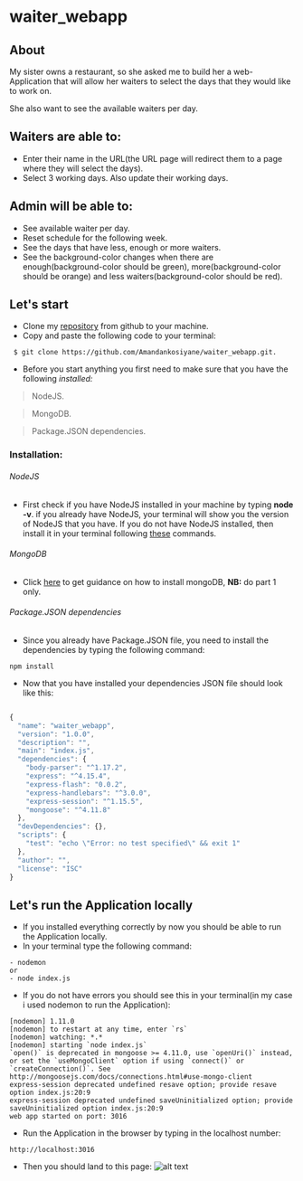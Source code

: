 # waiter_webapp

## About
My sister owns a restaurant, so she asked me to build her a web-Application that will allow her waiters to select the days that they would like to work on.

She also want to see the available waiters per day.

## Waiters are able to:
- Enter their name in the URL(the URL page will redirect them to a page where they will select the days).
- Select 3 working days.
Also update their working days.

## Admin will be able to:
- See available waiter per day.
- Reset schedule for the following week.
- See the days that have less, enough or more waiters.
- See the background-color changes when there are enough(background-color should be green), more(background-color should be orange) and less waiters(background-color should be red).

## Let's start
- Clone my [repository](https://github.com/Amandankosiyane/waiter_webapp/tree/master) from github to your machine.
- Copy and paste the following code to your terminal:
```
 $ git clone https://github.com/Amandankosiyane/waiter_webapp.git.

```
- Before you start anything you first need to make sure that you have the following _installed:_
> NodeJS.

> MongoDB.

> Package.JSON dependencies.

### Installation:
###### NodeJS
- First check if you have NodeJS installed in your machine by typing **node -v**. if you already have NodeJS, your terminal will show you the version of NodeJS that you have. If you do not have NodeJS installed, then install it in your terminal following [these](https://www.digitalocean.com/community/tutorials/how-to-install-node-js-on-ubuntu-16-04) commands.
###### MongoDB
- Click [here](https://www.digitalocean.com/community/tutorials/how-to-install-and-secure-mongodb-on-ubuntu-16-04) to get guidance on how to install mongoDB, **NB:** do part 1 only.
###### Package.JSON dependencies
- Since you already have Package.JSON file, you need to install the dependencies by typing the following command:
```
npm install

```
- Now that you have installed your dependencies JSON file should look like this:
```javascript

{
  "name": "waiter_webapp",
  "version": "1.0.0",
  "description": "",
  "main": "index.js",
  "dependencies": {
    "body-parser": "^1.17.2",
    "express": "^4.15.4",
    "express-flash": "0.0.2",
    "express-handlebars": "^3.0.0",
    "express-session": "^1.15.5",
    "mongoose": "^4.11.8"
  },
  "devDependencies": {},
  "scripts": {
    "test": "echo \"Error: no test specified\" && exit 1"
  },
  "author": "",
  "license": "ISC"
}


```
## Let's run the Application locally
- If you installed everything correctly by now you should be able to run the Application locally.
- In your terminal type the following command:
```
- nodemon
or
- node index.js

```
- If you do not have errors you should see this in your terminal(in my case i used nodemon to run the Application):
```
[nodemon] 1.11.0
[nodemon] to restart at any time, enter `rs`
[nodemon] watching: *.*
[nodemon] starting `node index.js`
`open()` is deprecated in mongoose >= 4.11.0, use `openUri()` instead, or set the `useMongoClient` option if using `connect()` or `createConnection()`. See http://mongoosejs.com/docs/connections.html#use-mongo-client
express-session deprecated undefined resave option; provide resave option index.js:20:9
express-session deprecated undefined saveUninitialized option; provide saveUninitialized option index.js:20:9
web app started on port: 3016

```
- Run the Application in the browser by typing in the localhost number:
```
http://localhost:3016

```
- Then you should land to this page:
![alt text](/home/bootcamp/project/waiter_webapp/landing.png)

<!-- ![alt text](/home/bootcamp/landing.png.png "Landing Page") -->
